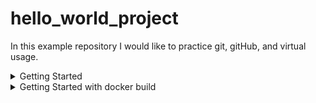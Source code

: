# hello_world_project

In this example repository I would like to practice git, gitHub, and virtual usage.

<details>
<summary>Getting Started</summary>

To clone the gitHub repository in the Git Bast run:
```shell
# in Git Bash Clone the repository
git clone https://github.com/Bezonce/hello_world_project.git your-repo

# In cmd Navigate to the project directory
cd your-repo
```

Steps to initialize the sandbox
```shell
# Create and activate a virtual environment
python -m venv venv
venv\Scripts\activate

# Install project dependencies
pip install -r requirements.txt
```
</details>

<details>
<summary>Getting Started with docker build</summary>

```shell
docker build -t streamlit-app .
docker run -p 8501:8501 streamlit-app
```

```shell
docker-compose up -d
```

</details>